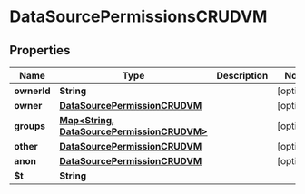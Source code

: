 

# DataSourcePermissionsCRUDVM


## Properties

| Name | Type | Description | Notes |
|------------ | ------------- | ------------- | -------------|
|**ownerId** | **String** |  |  [optional] |
|**owner** | [**DataSourcePermissionCRUDVM**](DataSourcePermissionCRUDVM.md) |  |  [optional] |
|**groups** | [**Map&lt;String, DataSourcePermissionCRUDVM&gt;**](DataSourcePermissionCRUDVM.md) |  |  [optional] |
|**other** | [**DataSourcePermissionCRUDVM**](DataSourcePermissionCRUDVM.md) |  |  [optional] |
|**anon** | [**DataSourcePermissionCRUDVM**](DataSourcePermissionCRUDVM.md) |  |  [optional] |
|**$t** | **String** |  |  |



